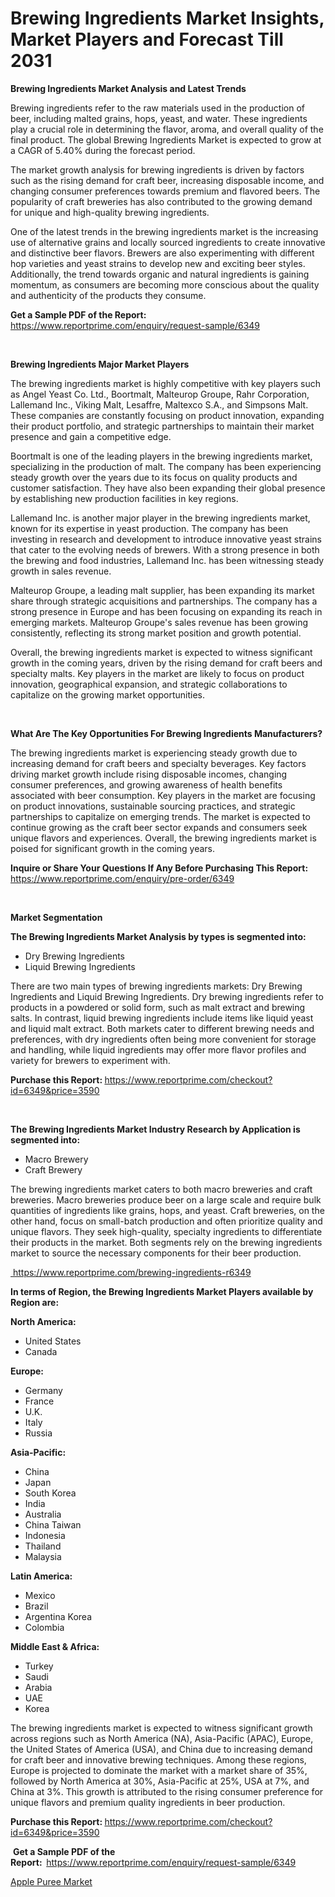 <p><h1>Brewing Ingredients Market Insights, Market Players and Forecast Till 2031</h1></p><p><strong>Brewing Ingredients Market Analysis and Latest Trends</strong></p>
<p><p>Brewing ingredients refer to the raw materials used in the production of beer, including malted grains, hops, yeast, and water. These ingredients play a crucial role in determining the flavor, aroma, and overall quality of the final product. The global Brewing Ingredients Market is expected to grow at a CAGR of 5.40% during the forecast period.</p><p>The market growth analysis for brewing ingredients is driven by factors such as the rising demand for craft beer, increasing disposable income, and changing consumer preferences towards premium and flavored beers. The popularity of craft breweries has also contributed to the growing demand for unique and high-quality brewing ingredients.</p><p>One of the latest trends in the brewing ingredients market is the increasing use of alternative grains and locally sourced ingredients to create innovative and distinctive beer flavors. Brewers are also experimenting with different hop varieties and yeast strains to develop new and exciting beer styles. Additionally, the trend towards organic and natural ingredients is gaining momentum, as consumers are becoming more conscious about the quality and authenticity of the products they consume.</p></p>
<p><strong>Get a Sample PDF of the Report:&nbsp;</strong> <a href="https://www.reportprime.com/enquiry/request-sample/6349">https://www.reportprime.com/enquiry/request-sample/6349</a></p>
<p>&nbsp;</p>
<p><strong>Brewing Ingredients Major Market Players</strong></p>
<p><p>The brewing ingredients market is highly competitive with key players such as Angel Yeast Co. Ltd., Boortmalt, Malteurop Groupe, Rahr Corporation, Lallemand Inc., Viking Malt, Lesaffre, Maltexco S.A., and Simpsons Malt. These companies are constantly focusing on product innovation, expanding their product portfolio, and strategic partnerships to maintain their market presence and gain a competitive edge.</p><p>Boortmalt is one of the leading players in the brewing ingredients market, specializing in the production of malt. The company has been experiencing steady growth over the years due to its focus on quality products and customer satisfaction. They have also been expanding their global presence by establishing new production facilities in key regions.</p><p>Lallemand Inc. is another major player in the brewing ingredients market, known for its expertise in yeast production. The company has been investing in research and development to introduce innovative yeast strains that cater to the evolving needs of brewers. With a strong presence in both the brewing and food industries, Lallemand Inc. has been witnessing steady growth in sales revenue.</p><p>Malteurop Groupe, a leading malt supplier, has been expanding its market share through strategic acquisitions and partnerships. The company has a strong presence in Europe and has been focusing on expanding its reach in emerging markets. Malteurop Groupe's sales revenue has been growing consistently, reflecting its strong market position and growth potential.</p><p>Overall, the brewing ingredients market is expected to witness significant growth in the coming years, driven by the rising demand for craft beers and specialty malts. Key players in the market are likely to focus on product innovation, geographical expansion, and strategic collaborations to capitalize on the growing market opportunities.</p></p>
<p>&nbsp;</p>
<p><strong>What Are The Key Opportunities For Brewing Ingredients Manufacturers?</strong></p>
<p><p>The brewing ingredients market is experiencing steady growth due to increasing demand for craft beers and specialty beverages. Key factors driving market growth include rising disposable incomes, changing consumer preferences, and growing awareness of health benefits associated with beer consumption. Key players in the market are focusing on product innovations, sustainable sourcing practices, and strategic partnerships to capitalize on emerging trends. The market is expected to continue growing as the craft beer sector expands and consumers seek unique flavors and experiences. Overall, the brewing ingredients market is poised for significant growth in the coming years.</p></p>
<p><strong>Inquire or Share Your Questions If Any Before Purchasing This Report:</strong> <a href="https://www.reportprime.com/enquiry/pre-order/6349">https://www.reportprime.com/enquiry/pre-order/6349</a></p>
<p>&nbsp;</p>
<p><strong>Market Segmentation</strong></p>
<p><strong>The Brewing Ingredients Market Analysis by types is segmented into:</strong></p>
<p><ul><li>Dry Brewing Ingredients</li><li>Liquid Brewing Ingredients</li></ul></p>
<p><p>There are two main types of brewing ingredients markets: Dry Brewing Ingredients and Liquid Brewing Ingredients. Dry brewing ingredients refer to products in a powdered or solid form, such as malt extract and brewing salts. In contrast, liquid brewing ingredients include items like liquid yeast and liquid malt extract. Both markets cater to different brewing needs and preferences, with dry ingredients often being more convenient for storage and handling, while liquid ingredients may offer more flavor profiles and variety for brewers to experiment with.</p></p>
<p><strong>Purchase this Report:&nbsp;</strong><a href="https://www.reportprime.com/checkout?id=6349&price=3590">https://www.reportprime.com/checkout?id=6349&price=3590</a></p>
<p>&nbsp;</p>
<p><strong>The Brewing Ingredients Market Industry Research by Application is segmented into:</strong></p>
<p><ul><li>Macro Brewery</li><li>Craft Brewery</li></ul></p>
<p><p>The brewing ingredients market caters to both macro breweries and craft breweries. Macro breweries produce beer on a large scale and require bulk quantities of ingredients like grains, hops, and yeast. Craft breweries, on the other hand, focus on small-batch production and often prioritize quality and unique flavors. They seek high-quality, specialty ingredients to differentiate their products in the market. Both segments rely on the brewing ingredients market to source the necessary components for their beer production.</p></p>
<p><a href="https://www.reportprime.com/brewing-ingredients-r6349">&nbsp;https://www.reportprime.com/brewing-ingredients-r6349</a></p>
<p><strong>In terms of Region, the Brewing Ingredients Market Players available by Region are:</strong></p>
<p>
    <p> <strong> North America: </strong>
        <ul>
            <li>United States</li>
            <li>Canada</li>
        </ul>
        </p> 
    <p> <strong> Europe: </strong>
        <ul>
            <li>Germany</li>
            <li>France</li>
            <li>U.K.</li>
            <li>Italy</li>
            <li>Russia</li>
        </ul>
        </p> 
    <p> <strong> Asia-Pacific: </strong>
        <ul>
            <li>China</li>
            <li>Japan</li>
            <li>South Korea</li>
            <li>India</li>
            <li>Australia</li>
            <li>China Taiwan</li>
            <li>Indonesia</li>
            <li>Thailand</li>
            <li>Malaysia</li>
        </ul>
        </p> 
    <p> <strong> Latin America: </strong>
        <ul>
            <li>Mexico</li>
            <li>Brazil</li>
            <li>Argentina Korea</li>
            <li>Colombia</li>
        </ul>
        </p> 
    <p> <strong> Middle East & Africa: </strong>
        <ul>
            <li>Turkey</li>
            <li>Saudi</li>
            <li>Arabia</li>
            <li>UAE</li>
            <li>Korea</li>
        </ul>
    </p>
    </p>
<p><p>The brewing ingredients market is expected to witness significant growth across regions such as North America (NA), Asia-Pacific (APAC), Europe, the United States of America (USA), and China due to increasing demand for craft beer and innovative brewing techniques. Among these regions, Europe is projected to dominate the market with a market share of 35%, followed by North America at 30%, Asia-Pacific at 25%, USA at 7%, and China at 3%. This growth is attributed to the rising consumer preference for unique flavors and premium quality ingredients in beer production.</p></p>
<p><strong>Purchase this Report: </strong><a href="https://www.reportprime.com/checkout?id=6349&price=3590">https://www.reportprime.com/checkout?id=6349&price=3590</a></p>
<p>&nbsp;<strong>Get a Sample PDF of the Report:&nbsp;&nbsp;</strong><a href="https://www.reportprime.com/enquiry/request-sample/6349">https://www.reportprime.com/enquiry/request-sample/6349</a></p>
<p><strong></strong></p>
<p><p><a href="https://github.com/Sarissaschmalingtr6fz2739/Market-Research-Report-List-2/blob/main/apple-puree-market.md">Apple Puree Market</a></p></p>